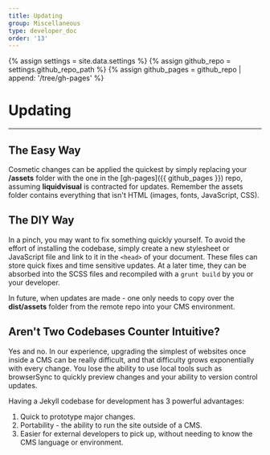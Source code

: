 ```yaml
---
title: Updating
group: Miscellaneous
type: developer_doc
order: '13'
---
```


{% assign settings = site.data.settings %}
{% assign github_repo = settings.github_repo_path %}
{% assign github_pages = github_repo | append: '/tree/gh-pages' %}

# Updating
---

<div class="spacer m-b-3"></div>

## The Easy Way

Cosmetic changes can be applied the quickest by simply replacing your **/assets** folder with the one in the [gh-pages]({{ github_pages }}) repo, assuming __liquidvisual__ is contracted for updates. Remember the assets folder contains everything that isn't HTML (images, fonts, JavaScript, CSS).

<div class="spacer m-b-2"></div>

## The DIY Way

In a pinch, you may want to fix something quickly yourself. To avoid the effort of installing the codebase, simply create a new stylesheet or JavaScript file and link to it in the ```<head>``` of your document. These files can store quick fixes and time sensitive updates. At a later time, they can be absorbed into the SCSS files and recompiled with a ```grunt build``` by you or your developer.

In future, when updates are made - one only needs to copy over the **dist/assets** folder from the remote repo into your CMS environment.

## Aren't Two Codebases Counter Intuitive?

Yes and no. In our experience, upgrading the simplest of websites once inside a CMS can be really difficult, and that difficulty grows exponentially with every change. You lose the ability to use local tools such as browserSync to quickly preview changes and your ability to version control updates.

Having a Jekyll codebase for development has 3 powerful advantages:

1. Quick to prototype major changes.
2. Portability - the ability to run the site outside of a CMS.
3. Easier for external developers to pick up, without needing to know the CMS language or environment.